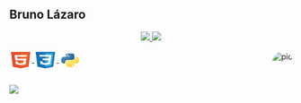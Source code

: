 ## Bruno Lázaro

<div align="center">
  <a href="https://github.com/brunolazaro">
  <img height="180em" src="https://github-readme-stats.vercel.app/api?username=brunolazaro&show_icons=true&theme=algolia&include_all_commits=true&count_private=true"/>
  <img height="180em" src="https://github-readme-stats.vercel.app/api/top-langs/?username=brunolazaro&layout=compact&langs_count=7&theme=algolia"/>
</div>

<div style="display: inline_block"><br>
  <img align="center" alt="HTML" height="30" width="40" src="https://raw.githubusercontent.com/devicons/devicon/master/icons/html5/html5-original.svg">
  <img align="center" alt="CSS" height="30" width="40" src="https://raw.githubusercontent.com/devicons/devicon/master/icons/css3/css3-original.svg">
  <img align="center" alt="Python" height="30" width="40" src="https://raw.githubusercontent.com/devicons/devicon/master/icons/python/python-original.svg">
  <img align="right" alt="pic" height="150" style="border-radius:50px;" src="https://avatars.githubusercontent.com/u/65780415?s=400&u=68fd3695401f80cfcc8f3839cd75ae823cf3944c&v=4?width=676&height=676">
</div>

  ##

<div> 
   <a href="https://www.linkedin.com/in/lazarobruno29" target="_blank"><img src="https://img.shields.io/badge/-LinkedIn-%230077B5?style=for-the-badge&logo=linkedin&logoColor=white" target="_blank"></a> 
 
